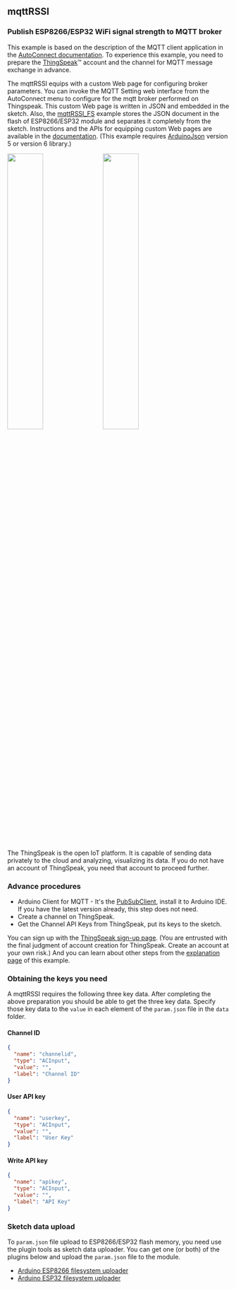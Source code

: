 ## mqttRSSI

### Publish ESP8266/ESP32 WiFi signal strength to MQTT broker

This example is based on the description of the MQTT client application in the [AutoConnect documentation](https://hieromon.github.io/AutoConnect/howtoembed.html#used-with-mqtt-as-a-client-application). To experience this example, you need to prepare the [ThingSpeak](https://thingspeak.com/)&trade; account and the channel for MQTT message exchange in advance.

The mqttRSSI equips with a custom Web page for configuring broker parameters. You can invoke the MQTT Setting web interface from the AutoConnect menu to configure for the mqtt broker performed on Thingspeak. This custom Web page is written in JSON and embedded in the sketch. Also, the [mqttRSSI_FS](https://github.com/Hieromon/AutoConnect/tree/master/examples/mqttRSSI_FS) example stores the JSON document in the flash of ESP8266/ESP32 module and separates it completely from the sketch. Instructions and the APIs for equipping custom Web pages are available in the [documentation](https://hieromon.github.io/AutoConnect/acintro.html). (This example requires [ArduinoJson](https://github.com/bblanchon/ArduinoJson) version 5 or version 6 library.)

<img src="https://hieromon.github.io/AutoConnect/images/ac_mqtt_setting.png" width="40%"/>
&nbsp;&nbsp;
<img src="https://hieromon.github.io/AutoConnect/images/ChannelStatus.png" width="40%"/>

The ThingSpeak is the open IoT platform. It is capable of sending data privately to the cloud and analyzing, visualizing its data. If you do not have an account of ThingSpeak, you need that account to proceed further.

### Advance procedures

- Arduino Client for MQTT - It's the [PubSubClient](https://github.com/knolleary/pubsubclient), install it to Arduino IDE. If you have the latest version already, this step does not need.
- Create a channel on ThingSpeak.
- Get the Channel API Keys from ThingSpeak, put its keys to the sketch.

You can sign up with the [ThingSpeak sign-up page](https://thingspeak.com/login). (You are entrusted with the final judgment of account creation for ThingSpeak. Create an account at your own risk.) And you can learn about other steps from the [explanation page](https://hieromon.github.io/AutoConnect/howtoembed.html#used-with-mqtt-as-a-client-application) of this example.

### Obtaining the keys you need

A mqttRSSI requires the following three key data. After completing the above preparation you should be able to get the three key data. Specify those key data to the `value` in each element of the `param.json` file in the `data` folder.

#### Channel ID

```json
{
  "name": "channelid",
  "type": "ACInput",
  "value": "",
  "label": "Channel ID"
}
```

#### User API key

```json
{
  "name": "userkey",
  "type": "ACInput",
  "value": "",
  "label": "User Key"
}
```

#### Write API key

```json
{
  "name": "apikey",
  "type": "ACInput",
  "value": "",
  "label": "API Key"
}
```

### Sketch data upload

To `param.json` file upload to ESP8266/ESP32 flash memory, you need use the plugin tools as sketch data uploader. You can get one (or both) of the plugins below and upload the `param.json` file to the module.

- [Arduino ESP8266 filesystem uploader](https://github.com/esp8266/arduino-esp8266fs-plugin)
- [Arduino ESP32 filesystem uploader](https://github.com/me-no-dev/arduino-esp32fs-plugin)
